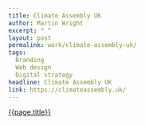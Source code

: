 ```yaml
---
title: Climate Assembly UK
author: Martin Wright
excerpt: " "
layout: post
permalink: work/climate-assembly-uk/
tags:
  Branding
  Web design
  Digital strategy
headline: Climate Assembly UK
link: https://climateassembly.uk/
---
```

[{{page.title}}]({{page.link}})